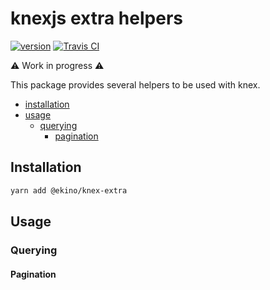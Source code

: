 # knexjs extra helpers

[![version](https://img.shields.io/npm/v/@ekino/knex-extra.svg?style=flat-square)](https://www.npmjs.com/package/@ekino/knex-extra)
[![Travis CI](https://img.shields.io/travis/ekino/knex-extra.svg?style=flat-square)](https://travis-ci.org/ekino/knex-extra)

:warning: Work in progress :warning:

This package provides several helpers to be used with knex.

- [installation](#installation)
- [usage](#usage)
    - [querying](#querying)
        - [pagination](#pagination)

## Installation

```sh
yarn add @ekino/knex-extra
```

## Usage

### Querying

#### Pagination

